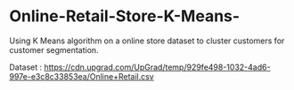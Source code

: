 # Online-Retail-Store-K-Means-
Using K Means algorithm on a online store dataset to cluster customers for customer segmentation.

Dataset : https://cdn.upgrad.com/UpGrad/temp/929fe498-1032-4ad6-997e-e3c8c33853ea/Online+Retail.csv

